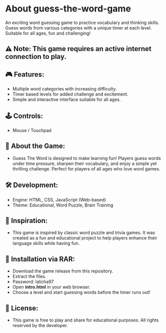 # About guess-the-word-game
An exciting word guessing game to practice vocabulary and thinking skills. Guess words from various categories with a unique timer at each level. Suitable for all ages, fun and challenging!

## **⚠️ Note: This game requires an active internet connection to play.**

## **🎮 Features:**
  - Multiple word categories with increasing difficulty.
  - Timer based levels for added challenge and excitement.
  - Simple and interactive interface suitable for all ages.

## **🕹️ Controls:**
  - Mouse / Touchpad

## **📖 About the Game:**
  - Guess  The Word is designed to make learning fun! Players guess words under time pressure, sharpen their vocabulary, and enjoy a simple yet thrilling challenge. Perfect for players of
    all ages who love word games.

## **🛠️ Development:**
  - Engine: HTML, CSS, JavaScript (Web-based)
  - Theme: Educational, Word Puzzle, Brain Training

## **📌 Inspiration:**
- This game is inspired by classic word puzzle and trivia games. It was created as a fun and educational project to help players enhance their language skills while having fun.

## **📂 Installation via RAR:**
  - Download the game release from this repository.
  - Extract the files.
  - Password: lalicha97
  - Open **intro.html** in your web browser.
  - Choose a level and start guessing words before the timer runs out!

## **📜 License:**
- This game is free to play and share for educational purposes. All rights reserved by the developer.
